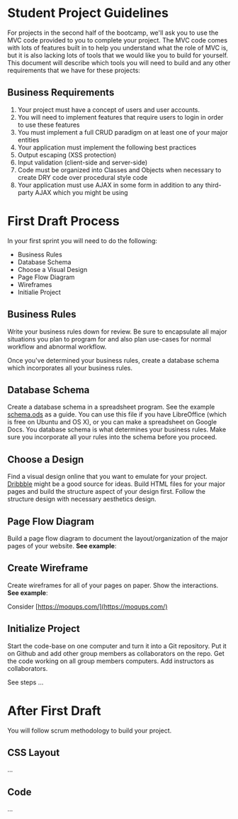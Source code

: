 # Student Project Guidelines

For projects in the second half of the bootcamp, we'll ask you to use the MVC code provided to you to complete your project. The MVC code comes with lots of features built in to help you understand what the role of MVC is, but it is also lacking lots of tools that we would like you to build for yourself. This document will describe which tools you will need to build and any other requirements that we have for these projects:

## Business Requirements
1. Your project must have a concept of users and user accounts.
 1. You will need to implement features that require users to login in order to use these features
1. You must implement a full CRUD paradigm on at least one of your major entities
1. Your application must implement the following best practices
 1. Output escaping (XSS protection)
 1. Input validation (client-side and server-side)
 1. Code must be organized into Classes and Objects when necessary to create DRY code over procedural style code
 1. Your application must use AJAX in some form in addition to any third-party AJAX which you might be using

# First Draft Process
In your first sprint you will need to do the following:
- Business Rules
- Database Schema
- Choose a Visual Design
- Page Flow Diagram
- Wireframes
- Initialie Project

## Business Rules

Write your business rules down for review. Be sure to encapsulate all major situations you plan to program for and also plan use-cases for normal workflow and abnormal workflow.

Once you've determined your business rules, create a database schema which incorporates all your business rules.

## Database Schema

Create a database schema in a spreadsheet program. See the example [schema.ods](schema.ods) as a guide. You can use this file if you have LibreOffice (which is free on Ubuntu and OS X), or you can make a spreadsheet on Google Docs. You database schema is what determines your business rules. Make sure you incorporate all your rules into the schema before you proceed. 

## Choose a Design

Find a visual design online that you want to emulate for your project. [Dribbble](https://dribbble.com/tags/web) might be a good source for ideas. Build HTML files for your major pages and build the structure aspect of your design first. Follow the structure design with necessary aesthetics design.

## Page Flow Diagram

Build a page flow diagram to document the layout/organization of the major pages of your website. __See example__:

## Create Wireframe

Create wireframes for all of your pages on paper. Show the interactions.
__See example__:

Consider [https://moqups.com/](https://moqups.com/)

## Initialize Project

Start the code-base on one computer and turn it into a Git repository. Put it on Github and add other group members as collaborators on the repo. Get the code working on all group members computers. Add instructors as collaborators.

See steps ...

# After First Draft
You will follow scrum methodology to build your project.

## CSS Layout

...

## Code

...
